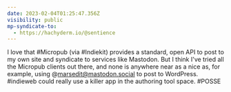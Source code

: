 ```yaml
---
date: 2023-02-04T01:25:47.356Z
visibility: public
mp-syndicate-to:
  - https://hachyderm.io/@sentience
---
```

I love that #Micropub (via #Indiekit) provides a standard, open API to post to my own site and syndicate to services like Mastodon. But I think I've tried all the Micropub clients out there, and none is anywhere near as a nice as, for example, using @marsedit@mastodon.social to post to WordPress. #indieweb could really use a killer app in the authoring tool space. #POSSE
